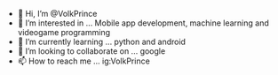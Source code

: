 - 👋 Hi, I’m @VolkPrince
- 👀 I’m interested in ... Mobile app development, machine learning and videogame programming
- 🌱 I’m currently learning ... python and android 
- 💞️ I’m looking to collaborate on ... google
- 📫 How to reach me ... ig:VolkPrince

<!---
VolkPrince/VolkPrince is a ✨ special ✨ repository because its `README.md` (this file) appears on your GitHub profile.
You can click the Preview link to take a look at your changes.
--->
